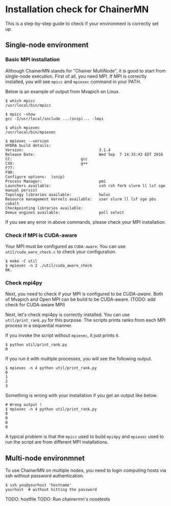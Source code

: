 # Installation check for ChainerMN

This is a step-by-step guide to check if your environment is correctly set up.

## Single-node environment

### Basic MPI installation

Although ChainerMN stands for "Chainer MultiNode", it is good to start from single-node execution. 
First of all, you need MPI. If MPI is correctly installed, you will see `mpicc` and `mpiexec` command in your PATH.

Below is an example of output from Mvapich on Linux.

    $ which mpicc
    /usr/local/bin/mpicc

    $ mpicc -show
    gcc -I/usr/local/include ...(snip)... -lmpi

    $ which mpiexec
    /usr/local/bin/mpiexec
    
    $ mpiexec --version
    HYDRA build details:
    Version:                                 3.1.4
    Release Date:                            Wed Sep  7 14:33:43 EDT 2016
    CC:                              gcc
    CXX:                             g++
    F77:
    F90:
    Configure options:  (snip)
    Process Manager:                         pmi
    Launchers available:                     ssh rsh fork slurm ll lsf sge manual persist
    Topology libraries available:            hwloc
    Resource management kernels available:   user slurm ll lsf sge pbs cobalt
    Checkpointing libraries available:
    Demux engines available:                 poll select
    
If you see any error in above commands, please check your MPI installation.

### Check if MPI is CUDA-aware

Your MPI must be configured as `CUDA-aware`. You can use
`util/cuda_ware_check.c` to check your configuration.

    $ make -C util
    $ mpiexec -n 2 ./util/cuda_aware_check
    OK.
    
### Check mpi4py

Next, you need to check if your MPI is configured to be
*CUDA-aware*. Both of Mvapich and Open MPI can be build to be
CUDA-aware.  (TODO: add check for CUDA-aware MPI)


Next, let's check mpi4py is correctly installed. You can use
`util/print_rank.py` for this purpose. The scripts prints ranks from
each MPI process in a sequential manner.

If you invoke the script without `mpiexec`, it just prints `0`.

    $ python util/print_rank.py
    0
    
If you run it with multiple processes, you will see the following output.

    $ mpiexec -n 4 python util/print_rank.py
    0
    1
    2
    3

Something is wrong with your installation if you get an output like below.

    # Wrong output !
    $ mpiexec -n 4 python util/print_rank.py
    0
    0
    0
    0
    
A typical problem is that the `mpicc` used to build `mpi4py` and
`mpiexec` used to run the script are from different MPI installations.


## Multi-node environmnet

To use ChainerMN on multiple nodes, you need to login computing hosts via ssh without password authentication.

    $ ssh you@yourhost 'hostname'
    yourhost  # without hitting the password
    
TODO: hostfile
TODO: Run chainermn's nosetests


